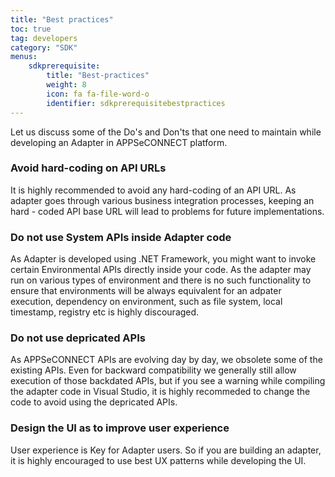 ```yaml
---
title: "Best practices"
toc: true
tag: developers
category: "SDK"
menus: 
    sdkprerequisite:
        title: "Best-practices"
        weight: 8
        icon: fa fa-file-word-o
        identifier: sdkprerequisitebestpractices
---
```


Let us discuss some of the Do's and Don'ts that one need to maintain while developing an Adapter in APPSeCONNECT platform.

### Avoid hard-coding on API URLs

It is highly recommended to avoid any hard-coding of an API URL. As adapter goes through various business integration processes, 
keeping an hard - coded API base URL will lead to problems for future implementations. 

### Do not use System APIs inside Adapter code

As Adapter is developed using .NET Framework, you might want to invoke certain Environmental APIs directly inside your code. As 
the adapter may run on various types of environment and there is no such functionality to ensure that environments 
will be always equivalent for an adpater execution, dependency on environment, such as file system, local timestamp, 
registry etc is highly discouraged. 

### Do not use depricated APIs

As APPSeCONNECT APIs are evolving day by day, we obsolete some of the existing APIs. Even for backward compatibility we generally
still allow execution of those backdated APIs, but if you see a warning while compiling the adapter code in Visual Studio, it is highly 
recommeded to change the code to avoid using the depricated APIs. 

### Design the UI as to improve user experience

User experience is Key for Adapter users. So if you are building an adapter, it is highly encouraged
to use best UX patterns while developing the UI.  